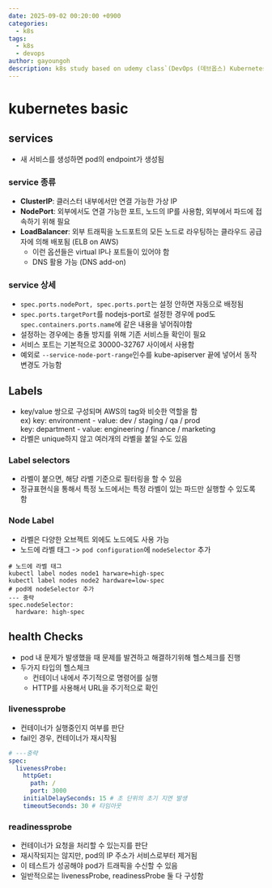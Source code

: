 ```yaml
---
date: 2025-09-02 00:20:00 +0900
categories:
  - k8s
tags:
  - k8s
  - devops
author: gayoungoh
description: k8s study based on udemy class`(DevOps (데브옵스) Kubernetes 완전 정복)`
---
```

# kubernetes basic
## services
* 새 서비스를 생성하면 pod의 endpoint가 생성됨
### service 종류
* **ClusterIP**: 클러스터 내부에서만 연결 가능한 가상 IP
* **NodePort**: 외부에서도 연결 가능한 포트, 노드의 IP를 사용함, 외부에서 파드에 접속하기 위해 필요
* **LoadBalancer**: 외부 트래픽을 노드포트의 모든 노드로 라우팅하는 클라우드 공급자에 의해 배포됨 (ELB on AWS)
  * 이런 옵션들은 virtual IP나 포트들이 있어야 함
  * DNS 활용 가능 (DNS add-on)

### service 상세
* `spec.ports.nodePort, spec.ports.port`는 설정 안하면 자동으로 배정됨
* ```spec.ports.targetPort```를 nodejs-port로 설정한 경우에 pod도 ```spec.containers.ports.name```에 같은 내용을 넣어줘야함
* 설정하는 경우에는 충돌 방지를 위해 기존 서비스들 확인이 필요
* 서비스 포트는 기본적으로 30000-32767 사이에서 사용함
* 예외로 ```--service-node-port-range```인수를 kube-apiserver 끝에 넣어서 동작 변경도 가능함

## Labels
* key/value 쌍으로 구성되며 AWS의 tag와 비슷한 역할을 함\
    ex) key: environment - value: dev / staging / qa / prod\
        key: department - value: engineering / finance / marketing
* 라벨은 unique하지 않고 여러개의 라벨을 붙일 수도 있음

### Label selectors
* 라벨이 붙으면, 해당 라벨 기준으로 필터링을 할 수 있음
* 정규표현식을 통해서 특정 노드에서는 특정 라벨이 있는 파드만 실행할 수 있도록 함

### Node Label
* 라벨은 다양한 오브젝트 외에도 노드에도 사용 가능
* 노드에 라벨 태그 -> `pod configuration`에 `nodeSelector` 추가
```
# 노드에 라벨 태그
kubectl label nodes node1 harware=high-spec
kubectl label nodes node2 hardware=low-spec
# pod에 nodeSelector 추가
--- 중략
spec.nodeSelector:
  hardware: high-spec
```

## health Checks
* pod 내 문제가 발생했을 때 문제를 발견하고 해결하기위해 헬스체크를 진행
* 두가지 타입의 헬스체크
  * 컨테이너 내에서 주기적으로 명령어를 실행
  * HTTP를 사용해서 URL을 주기적으로 확인
### livenessprobe
* 컨테이너가 실행중인지 여부를 판단
* fail인 경우, 컨테이너가 재시작됨
```yaml
# ---중략
spec:
  livenessProbe:
    httpGet:
      path: /
      port: 3000
    initialDelaySeconds: 15 # 초 단위의 초기 지연 발생
    timeoutSeconds: 30 # 타임아웃
```
### readinessprobe
* 컨테이너가 요청을 처리할 수 있는지를 판단
* 재시작되지는 않지만, pod의 IP 주소가 서비스로부터 제거됨
* 이 테스트가 성공해야 pod가 트래픽을 수신할 수 있음
* 일반적으로는 livenessProbe, readinessProbe 둘 다 구성함
